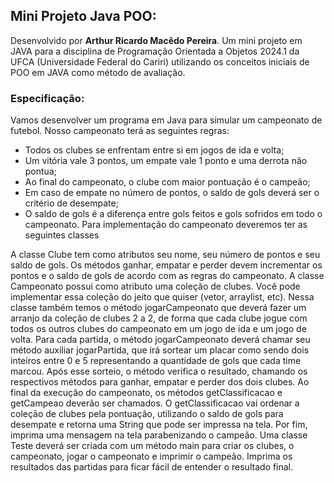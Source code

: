 ## Mini Projeto Java POO:
Desenvolvido por <Strong>Arthur Ricardo Macêdo Pereira</Strong>.
Um mini projeto em JAVA para a disciplina de Programação Orientada a Objetos 2024.1 da UFCA (Universidade Federal do Cariri) utilizando os conceitos iniciais de POO em JAVA como método de avaliação. 

### Especificação:
Vamos desenvolver um programa em Java para simular um campeonato de futebol. Nosso campeonato terá as seguintes regras:
-	Todos os clubes se enfrentam entre si em jogos de ida e volta;
-	Um vitória vale 3 pontos, um empate vale 1 ponto e uma derrota não pontua;
-	Ao final do campeonato, o clube com maior pontuação é o campeão;
-	Em caso de empate no número de pontos, o saldo de gols deverá ser o critério de desempate;
-	O saldo de gols é a diferença entre gols feitos e gols sofridos em todo o campeonato.
Para implementação do campeonato deveremos ter as seguintes classes

A classe Clube tem como atributos seu nome, seu número de pontos e seu saldo de gols. Os métodos ganhar, empatar e perder devem incrementar os pontos e o saldo de gols de acordo com as regras do campeonato.
A classe Campeonato possui como atributo uma coleção de clubes. Você pode implementar essa coleção do jeito que quiser (vetor, arraylist, etc). Nessa classe também temos o método jogarCampeonato que deverá fazer um arranjo da coleção de clubes 2 a 2, de forma que cada clube jogue com todos os outros clubes do campeonato em um jogo de ida e um jogo de volta. Para cada partida, o método jogarCampeonato deverá chamar seu método auxiliar jogarPartida, que irá sortear um placar como sendo dois inteiros entre 0 e 5 representando a quantidade de gols que cada time marcou. Após esse sorteio, o método verifica o resultado, chamando os respectivos métodos para ganhar, empatar e perder dos dois clubes. Ao final da execução do campeonato, os métodos getClassificacao e getCampeao deverão ser chamados. O getClassificacao vai ordenar a coleção de clubes pela pontuação, utilizando o saldo de gols para desempate e retorna uma String que pode ser impressa na tela. Por fim, imprima uma mensagem na tela parabenizando o campeão. 
Uma classe Teste deverá ser criada com um método main para criar os clubes, o campeonato, jogar o campeonato e imprimir o campeão. Imprima os resultados das partidas para ficar fácil de entender o resultado final.

